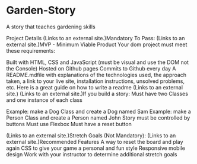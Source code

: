 # Garden-Story
A story that teaches gardening skills

Project Details
 (Links to an external site.)Mandatory To Pass:
 (Links to an external site.)MVP - Minimum Viable Product
Your dom project must meet these requirements:

Built with HTML, CSS and JavaScript (must be visual and use the DOM not the Console)
Hosted on Github pages
Commits to Github every day
A README.mdfile with explanations of the technologies used, the approach taken, a link to your live site, installation instructions, unsolved problems, etc. Here is a great guide on how to write a readme (Links to an external site.)
 (Links to an external site.)If you build a story:
Must have two Classes and one instance of each class

Example: make a Dog Class and create a Dog named Sam
Example: make a Person Class and create a Person named John
Story must be controlled by buttons
Must use Flexbox
Must have a reset button
 

 (Links to an external site.)Stretch Goals (Not Mandatory):
 (Links to an external site.)Recommended Features
A way to reset the board and play again
CSS to give your game a personal and fun style
Responsive mobile design
Work with your instructor to determine additional stretch goals
